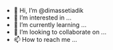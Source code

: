 - 👋 Hi, I’m @dimassetiadik
- 👀 I’m interested in ...
- 🌱 I’m currently learning ...
- 💞️ I’m looking to collaborate on ...
- 📫 How to reach me ...

<!---
dimassetiadik/dimassetiadik is a ✨ special ✨ repository because its `README.md` (this file) appears on your GitHub profile.
You can click the Preview link to take a look at your changes.
--->
